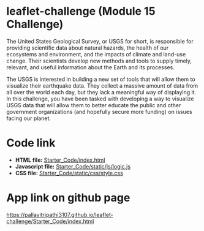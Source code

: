 # leaflet-challenge (Module 15 Challenge)
The United States Geological Survey, or USGS for short, is responsible for providing scientific data about natural hazards, the health of our ecosystems and environment, and the impacts of climate and land-use change. Their scientists develop new methods and tools to supply timely, relevant, and useful information about the Earth and its processes.

The USGS is interested in building a new set of tools that will allow them to visualize their earthquake data. They collect a massive amount of data from all over the world each day, but they lack a meaningful way of displaying it. In this challenge, you have been tasked with developing a way to visualize USGS data that will allow them to better educate the public and other government organizations (and hopefully secure more funding) on issues facing our planet.

# Code link
* **HTML file:** [Starter_Code/index.html](https://github.com/pallavitripathi3107/leaflet-challenge/blob/main/Starter_Code/index.html)
* **Javascript file:** [Starter_Code/static/js/logic.js](https://github.com/pallavitripathi3107/leaflet-challenge/blob/main/Starter_Code/static/js/logic.js)
* **CSS file:** [Starter_Code/static/css/style.css](https://github.com/pallavitripathi3107/leaflet-challenge/blob/main/Starter_Code/static/css/style.css)

# App link on github page
https://pallavitripathi3107.github.io/leaflet-challenge/Starter_Code/index.html
